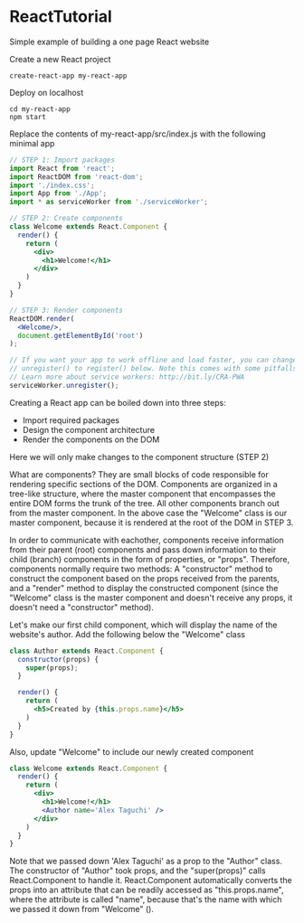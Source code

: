 # ReactTutorial
Simple example of building a one page React website

Create a new React project
```
create-react-app my-react-app
```

Deploy on localhost
```
cd my-react-app
npm start
```

Replace the contents of my-react-app/src/index.js with the following minimal app
```jsx
// STEP 1: Import packages
import React from 'react';
import ReactDOM from 'react-dom';
import './index.css';
import App from './App';
import * as serviceWorker from './serviceWorker';

// STEP 2: Create components
class Welcome extends React.Component {
  render() {
    return (
      <div>
        <h1>Welcome!</h1>
      </div>
    )
  }
}

// STEP 3: Render components
ReactDOM.render(
  <Welcome/>,
  document.getElementById('root')
);

// If you want your app to work offline and load faster, you can change
// unregister() to register() below. Note this comes with some pitfalls.
// Learn more about service workers: http://bit.ly/CRA-PWA
serviceWorker.unregister();

```
Creating a React app can be boiled down into three steps:
- Import required packages
- Design the component architecture
- Render the components on the DOM

Here we will only make changes to the component structure (STEP 2)

What are components? They are small blocks of code responsible for rendering specific sections of the DOM. Components are organized in a tree-like structure, where the master component that encompasses the entire DOM forms the trunk of the tree. All other components branch out from the master component. In the above case the "Welcome" class is our master component, because it is rendered at the root of the DOM in STEP 3.

In order to communicate with eachother, components receive information from their parent (root) components and pass down information to their child (branch) components in the form of properties, or "props". Therefore, components normally require two methods: A "constructor" method to construct the component based on the props received from the parents, and a "render" method to display the constructed component (since the "Welcome" class is the master component and doesn't receive any props, it doesn't need a "constructor" method).

Let's make our first child component, which will display the name of the website's author. Add the following below the "Welcome" class
```jsx
class Author extends React.Component {
  constructor(props) {
    super(props);
  }

  render() {
    return (
      <h5>Created by {this.props.name}</h5>
    )
  }
}
```
Also, update "Welcome" to include our newly created component
```jsx
class Welcome extends React.Component {
  render() {
    return (
      <div>
        <h1>Welcome!</h1>
        <Author name='Alex Taguchi' />
      </div>
    )
  }
}
```
Note that we passed down 'Alex Taguchi' as a prop to the "Author" class. The constructor of "Author" took props, and the "super(props)" calls React.Component to handle it. React.Component automatically converts the props into an attribute that can be readily accessed as "this.props.name", where the attribute is called "name", because that's the name with which we passed it down from "Welcome" (<Author name='Alex Taguchi' />).
